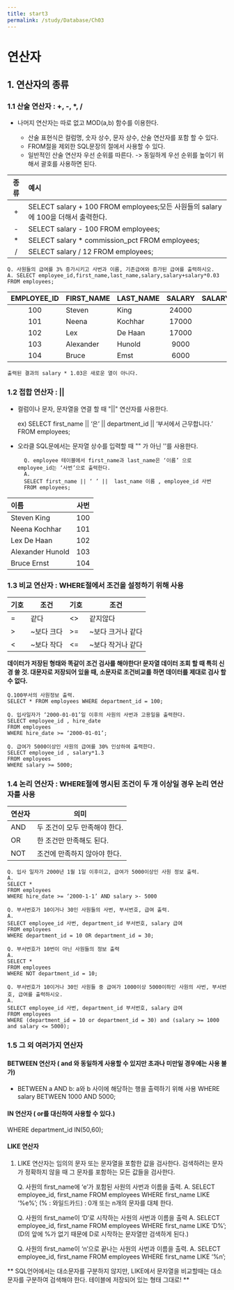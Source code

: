 ```yaml
---
title: start3
permalink: /study/Database/Ch03
---
```


# **연산자**

## **1. 연산자의 종류**

### 1.1 산술 연산자 : +, -, *, /

- 나머지 연산자는 따로 없고 MOD(a,b) 함수를 이용한다.

	- 산술 표현식은 컬럼명, 숫자 상수, 문자 상수, 산술 연산자를 포함 할 수 있다.
	- FROM절을 제외한 SQL문장의 절에서 사용할 수 있다.
	- 일반적인 산술 연산자 우선 순위를 따른다.  -> 동일하게 우선 순위를 높이기 위해서 괄호를 사용하면 된다.

|종류|예시|
|:----:|:--------------------------------------------------|
|+|SELECT salary + 100 FROM employees;모든 사원들의 salary에 100을 더해서 출력한다.|
|-|SELECT salary - 100 FROM employees;|
|*|SELECT salary * commission_pct FROM employees;|
|/|SELECT salary / 12 FROM employees;|


	Q. 사원들의 급여를 3% 증가시키고 사번과 이름, 기존급여와 증가된 급여를 출력하시오.
	A. SELECT employee_id,first_name,last_name,salary,salary+salary*0.03 FROM employees;

|EMPLOYEE_ID|FIRST_NAME|LAST_NAME|SALARY|SALARY+SALARY*0.03|
|:------------:|:----------|:----------|:----------:|:---------------:|
|100|Steven|King|24000|24720|
|101|Neena|Kochhar|17000|17510|
|102|Lex|De Haan|17000|17510|
|103|Alexander|Hunold|9000|9270|
|104|Bruce|Emst|6000|6180|

	출력된 결과의 salary * 1.03은 새로운 열이 아니다.



### 1.2 접합 연산자 : ||
- 컬럼이나 문자, 문자열을 연결 할 때 "||" 연산자를 사용한다.

	ex) SELECT first_name || ‘은’ || department_id || ‘부서에서 근무합니다.’ 
	FROM employees;

- 오라클 SQL문에서는 문자열 상수를 입력할 때 "" 가 아닌 ''를 사용한다.

		Q. employee 테이블에서 first_name과 last_name은 ‘이름’ 으로 employee_id는 ‘사번’으로 출력한다.
		A. 
		SELECT first_name || ‘ ’ ||  last_name 이름 , employee_id 사번
		FROM employees;

|이름|사번|
|:-----------------|:----:|
|Steven King|100|
|Neena Kochhar|101|
|Lex De Haan|102|
|Alexander Hunold|103|
|Bruce Ernst|104|



### 1.3 비교 연산자 : WHERE절에서 조건을 설정하기 위해 사용

|기호|조건|기호|조건|
|----|----------|----|-----------------|
|=|같다|<>|같지않다|
|>|~보다 크다|>=|~보다 크거나 같다|
|<|~보다 작다|<=|~보다 작거나 같다|

**데이터가 저장된 형태와 똑같이 조건 검사를 해야한다! 문자열 데이터 조회 할 때 특히 신경 쓸 것.
   대문자로 저장되어 있을 때, 소문자로 조건비교를 하면 데이터를 제대로 검사 할 수 없다.**

	Q.100부서의 사원정보 출력.
	SELECT * FROM employees WHERE department_id = 100;

	Q. 입사일자가 ‘2000-01-01’일 이후의 사원의 사번과 고용일을 출력한다.
	SELECT employee_id , hire_date  
	FROM employees 
	WHERE hire_date >= ‘2000-01-01’;

	Q. 급여가 5000이상인 사원의 급여를 30% 인상하여 출력한다.
	SELECT employee_id , salary*1.3 
	FROM employees 
	WHERE salary >= 5000;



### 1.4 논리 연산자 : WHERE절에 명시된 조건이 두 개 이상일 경우 논리 연산자를 사용

|연산자|의미|
|------|-----------------------------------------|
|AND|두 조건이 모두 만족해야 한다.|
|OR|한 조건만 만족해도 된다.|
|NOT|조건에 만족하지 않아야 한다.|

	Q. 입사 일자가 2000년 1월 1일 이후이고, 급여가 5000이상인 사원 정보 출력.
	A.
	SELECT * 
	FROM employees 
	WHERE hire_date >= ‘2000-1-1’ AND salary >- 5000

	Q. 부서번호가 10이거나 30인 사원들의 사번, 부서번호, 급여 출력.
	A.
	SELECT employee_id 사번, department_id 부서번호, salary 급여
	FROM employees
	WHERE department_id = 10 OR department_id = 30;

	Q. 부서번호가 10번이 아닌 사원들의 정보 출력
	A.
	SELECT * 
	FROM employees 
	WHERE NOT department_id = 10;

	Q. 부서번호가 10이거나 30인 사원들 중 급여가 1000이상 5000이하인 사원의 사번, 부서번호, 급여를 출력하시오.
	A.
	SELECT employee_id 사번, department_id 부서번호, salary 급여 
	FROM employees
	WHERE (department_id = 10 or department_id = 30) and (salary >= 1000 and salary <= 5000);


### 1.5 그 외 여러가지 연산자

#### BETWEEN 연산자 ( and 와 동일하게 사용할 수 있지만 초과나 미만일 경우에는 사용 불가)
- BETWEEN a AND b: a와 b 사이에 해당하는 행을 출력하기 위해 사용
WHERE salary BETWEEN 1000 AND 5000;  

#### IN 연산자 ( or를 대신하여 사용할 수 있다.)
WHERE department_id IN(50,60);

#### LIKE 연산자
1) LIKE 연산자는 임의의 문자 또는 문자열을 포함한 값을 검사한다.
검색하려는 문자가 정확하지 않을 때 그 문자를 포함하는 모든 값들을 검사한다.

	Q. 사원의 first_name에 ‘e’가 포함된 사원의 사번과 이름을 출력.
	A.
	SELECT employee_id, first_name
	FROM employees
	WHERE first_name LIKE ‘%e%’;
	(% : 와일드카드) : 0개 또는 n개의 문자를 대체 한다.

	Q. 사원의 first_name이 ‘D’로 시작하는 사원의 사번과 이름을 출력
	A.
	SELECT employee_id, first_name
	FROM employees
	WHERE first_name LIKE ‘D%’;
	(D의 앞에 %가 없기 때문에 D로 시작하는 문자열만 검색하게 된다.)

	Q. 사원의 first_name이 ‘n’으로 끝나는 사원의 사번과 이름을 출력.
	A.
	SELECT employee_id, first_name
	FROM employees
	WHERE first_name LIKE ‘%n’;

** SQL언어에서는 대소문자를 구분하지 않지만, LIKE에서 문자열을 비교할때는 대소문자를 구분하여 검색해야 한다.
테이블에 저장되어 있는 형태 그대로! **



